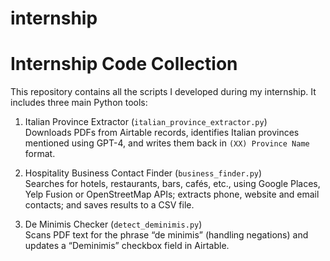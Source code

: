 # internship

# Internship Code Collection

This repository contains all the scripts I developed during my internship. It includes three main Python tools:

1. Italian Province Extractor (`italian_province_extractor.py`)  
   Downloads PDFs from Airtable records, identifies Italian provinces mentioned using GPT-4, and writes them back in `(XX) Province Name` format.

2. Hospitality Business Contact Finder (`business_finder.py`)  
   Searches for hotels, restaurants, bars, cafés, etc., using Google Places, Yelp Fusion or OpenStreetMap APIs; extracts phone, website and email contacts; and saves results to a CSV file.

3. De Minimis Checker (`detect_deminimis.py`)  
   Scans PDF text for the phrase “de minimis” (handling negations) and updates a “Deminimis” checkbox field in Airtable.



